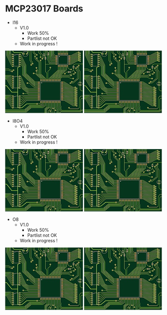 # MCP23017 Boards
+ I16
	+ V1.0
		* Work 50%
		* Partlist not OK
	+ Work in progress !
<img src="https://github.com/Backkevin/My_LEGO_Project/blob/master/MCP23017 Boards/I16/IMAGE/CPU3.jpg">
<img src="https://github.com/Backkevin/My_LEGO_Project/blob/master/MCP23017 Boards/I16/IMAGE/I16.jpg">

+ I8O4
	+ V1.0
		* Work 50%
		* Partlist not OK
	+ Work in progress !
<img src="https://github.com/Backkevin/My_LEGO_Project/blob/master/MCP23017 Boards/I8O4/IMAGE/CPU3.jpg">
<img src="https://github.com/Backkevin/My_LEGO_Project/blob/master/MCP23017 Boards/I8O4/IMAGE/I8O4.jpg">

+ O8
	+ V1.0
		* Work 50%
		* Partlist not OK
	+ Work in progress !
<img src="https://github.com/Backkevin/My_LEGO_Project/blob/master/MCP23017 Boards/O8/IMAGE/CPU3.jpg">
<img src="https://github.com/Backkevin/My_LEGO_Project/blob/master/MCP23017 Boards/O8/IMAGE/O8.jpg">


